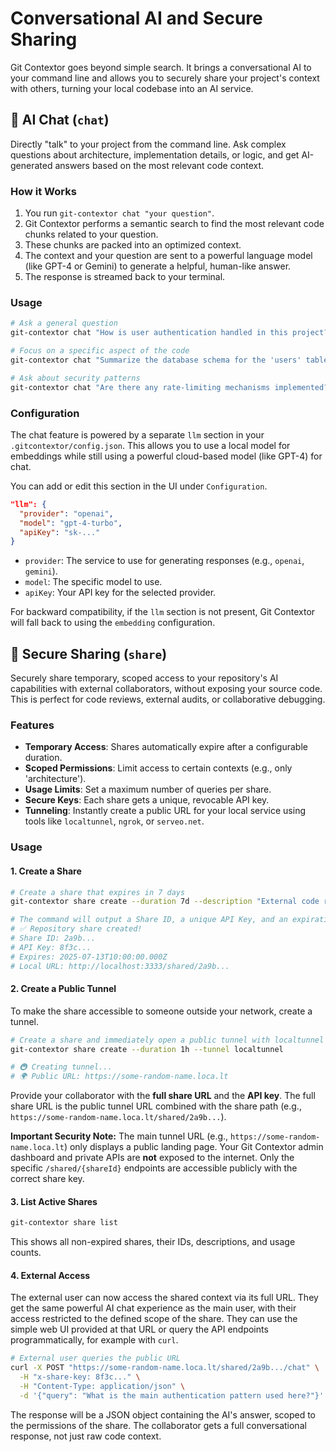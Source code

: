 # Conversational AI and Secure Sharing

Git Contextor goes beyond simple search. It brings a conversational AI to your command line and allows you to securely share your project's context with others, turning your local codebase into an AI service.

## 💬 AI Chat (`chat`)

Directly "talk" to your project from the command line. Ask complex questions about architecture, implementation details, or logic, and get AI-generated answers based on the most relevant code context.

### How it Works

1.  You run `git-contextor chat "your question"`.
2.  Git Contextor performs a semantic search to find the most relevant code chunks related to your question.
3.  These chunks are packed into an optimized context.
4.  The context and your question are sent to a powerful language model (like GPT-4 or Gemini) to generate a helpful, human-like answer.
5.  The response is streamed back to your terminal.

### Usage

```bash
# Ask a general question
git-contextor chat "How is user authentication handled in this project?"

# Focus on a specific aspect of the code
git-contextor chat "Summarize the database schema for the 'users' table" --context architecture

# Ask about security patterns
git-contextor chat "Are there any rate-limiting mechanisms implemented?" --context security
```

### Configuration

The chat feature is powered by a separate `llm` section in your `.gitcontextor/config.json`. This allows you to use a local model for embeddings while still using a powerful cloud-based model (like GPT-4) for chat.

You can add or edit this section in the UI under `Configuration`.

```json
"llm": {
  "provider": "openai",
  "model": "gpt-4-turbo",
  "apiKey": "sk-..."
}
```

-   `provider`: The service to use for generating responses (e.g., `openai`, `gemini`).
-   `model`: The specific model to use.
-   `apiKey`: Your API key for the selected provider.

For backward compatibility, if the `llm` section is not present, Git Contextor will fall back to using the `embedding` configuration.

## 🚀 Secure Sharing (`share`)

Securely share temporary, scoped access to your repository's AI capabilities with external collaborators, without exposing your source code. This is perfect for code reviews, external audits, or collaborative debugging.

### Features

-   **Temporary Access**: Shares automatically expire after a configurable duration.
-   **Scoped Permissions**: Limit access to certain contexts (e.g., only 'architecture').
-   **Usage Limits**: Set a maximum number of queries per share.
-   **Secure Keys**: Each share gets a unique, revocable API key.
-   **Tunneling**: Instantly create a public URL for your local service using tools like `localtunnel`, `ngrok`, or `serveo.net`.

### Usage

#### 1. Create a Share

```bash
# Create a share that expires in 7 days
git-contextor share create --duration 7d --description "External code review for auth module"

# The command will output a Share ID, a unique API Key, and an expiration date.
# ✅ Repository share created!
# Share ID: 2a9b...
# API Key: 8f3c...
# Expires: 2025-07-13T10:00:00.000Z
# Local URL: http://localhost:3333/shared/2a9b...
```

#### 2. Create a Public Tunnel

To make the share accessible to someone outside your network, create a tunnel.

```bash
# Create a share and immediately open a public tunnel with localtunnel
git-contextor share create --duration 1h --tunnel localtunnel

# 🚇 Creating tunnel...
# 🌍 Public URL: https://some-random-name.loca.lt
```
Provide your collaborator with the **full share URL** and the **API key**. The full share URL is the public tunnel URL combined with the share path (e.g., `https://some-random-name.loca.lt/shared/2a9b...`).

**Important Security Note:** The main tunnel URL (e.g., `https://some-random-name.loca.lt`) only displays a public landing page. Your Git Contextor admin dashboard and private APIs are **not** exposed to the internet. Only the specific `/shared/{shareId}` endpoints are accessible publicly with the correct share key.

#### 3. List Active Shares

```bash
git-contextor share list
```
This shows all non-expired shares, their IDs, descriptions, and usage counts.

#### 4. External Access

The external user can now access the shared context via its full URL. They get the same powerful AI chat experience as the main user, with their access restricted to the defined scope of the share. They can use the simple web UI provided at that URL or query the API endpoints programmatically, for example with `curl`.

```bash
# External user queries the public URL
curl -X POST "https://some-random-name.loca.lt/shared/2a9b.../chat" \
  -H "x-share-key: 8f3c..." \
  -H "Content-Type: application/json" \
  -d '{"query": "What is the main authentication pattern used here?"}'
```

The response will be a JSON object containing the AI's answer, scoped to the permissions of the share. The collaborator gets a full conversational response, not just raw code context.
